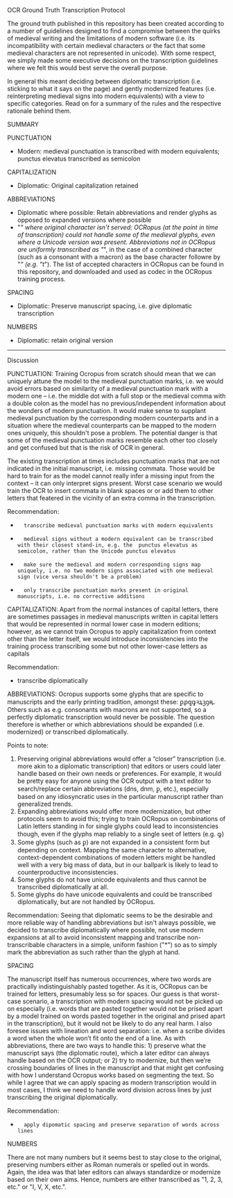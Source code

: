 OCR Ground Truth Transcription Protocol

The ground truth published in this repository has been created according to a number of guidelines designed to find a compromise
between the quirks of medieval writing and the limitations of modern software (i.e. its incompatibility with certain medieval characters or the fact that some 
medieval characters are not represented in unicode).
With some respect, we simply made some executive decisions on the transcription guidelines where we felt this would best serve the overall purpose.

In general this meant deciding between diplomatic transcription (i.e. sticking to what it says on the page) and
gently modernized features (i.e. reinterpreting medieval signs into modern equivalents) with a view to specific categories. Read on for a summary of the rules and the respective rationale behind them.



SUMMARY

PUNCTUATION
- Modern: medieval punctuation is transcribed with modern equivalents; punctus elevatus transcribed as semicolon

CAPITALIZATION
- Diplomatic: Original capitalization retained

ABBREVIATIONS
- Diplomatic where possible: Retain abbreviations and render glyphs as opposed to expanded versions where possible
- "*" where original character isn't served: OCRopus (at the point in time of transcription) could not handle some of the medieval glyphs, even where a Unicode version was present. 
Abbreviations not in OCRopus are uniformly transcribed as "*", in the case of a combined character (such as a consonant with a macron) as the base character followre by "*" (e.g. "t*").
The list of accepted characters in OCRopus can be found in this repository, and downloaded and used as codec in the OCRopus training process. 


SPACING
- Diplomatic: Preserve manuscript spacing, i.e. give diplomatic transcription

NUMBERS
- Diplomatic: retain original version

----------------------------------------------------------------------------------------------------------


Discussion 
  
PUNCTUATION:
Training Ocropus from scratch should mean that we can uniquely attune the model to the medieval punctuation marks, i.e. we would avoid errors based on similarity of a medieval punctuation mark with a modern one – i.e. the middle dot with a full stop or the medieval comma with a double colon as the model has no previous/independent information about the wonders of modern punctuation.
It would make sense to supplant medieval punctuation by the corresponding modern counterparts and in a situation where the medieval counterparts can be mapped to the modern ones uniquely, this shouldn't pose a problem.
The potential danger is that some of the medieval punctuation marks resemble each other too closely and get confused but that is the risk of OCR in general.
 
The existing transcription at times includes punctuation marks that are not indicated in the initial manuscript, i.e. missing commata. Those would be hard to train for as the model cannot really infer a missing input from the context – it can only interpret signs present. Worst case scenario we would train the OCR to insert commata in blank spaces or or add them to other letters that featered in the vicinity of an extra comma in the transcription.
 
Recommendation:
-       transcribe medieval punctuation marks with modern equivalents
-       medieval signs without a modern equivalent can be transcribed with their closest stand-in, e.g. the  punctus elevatus as semicolon, rather than the Unicode punctus elevatus
-       make sure the medieval and modern corresponding signs map uniquely, i.e. no two modern signs associated with one medieval sign (vice versa shouldn't be a problem)
-       only transcribe punctuation marks present in original manuscripts, i.e. no corrective additions
 
 
CAPITALIZATION:
Apart from the normal instances of capital letters, there are sometimes passages in medieval manuscripts written in capital letters that would be represented in normal lower case in modern editions; however, as we cannot train Ocropus to apply capitalization from context other than the letter itself, we would introduce inconsistencies into the training process transcribing some but not other lower-case letters as capitals

Recommendation:
- transcribe diplomatically

ABBREVIATIONS:
Ocropus supports some glyphs that are specific to manuscripts and the early printing tradition, amongst these: ꝑꝓꝗꝙꝛꝝꝫꝯꝶ. Others such as e.g. consonants with macrons are not supported, so a perfectly diplomatic transcription would never be possible. 
The question therefore is whether or which abbreviations should be expanded (i.e. modernized) or transcribed diplomatically.
 
Points to note:

1) Preserving original abbreviations would offer a “closer” transcription (i.e. more akin to a diplomatic transcription) that editors or users could later handle based on their own needs or preferences. For example, it would be pretty easy for anyone using the OCR output with a text editor to search/replace certain abbreviations (dns, dnm, ꝑ, etc.), especially based on any idiosyncratic uses in the particular manuscript rather than generalized trends.
2) Expanding abbreviations would offer more modernization, but other protocols seem to avoid this; trying to train OCRopus on combinations of Latin letters standing in for single glyphs could lead to inconsistencies though, even if the glyphs map reliably to a single seet of letters (e.g. ꝙ)
3) Some glyphs (such as ꝑ) are not expanded in a consistent form but depending on context. Mapping the same character to alternative, context-dependent combinations of modern letters might be handled well with a very big mass of data, but in our ballpark is likely to lead to counterproductive inconsistencies.
4) Some glyphs do not have unicode equivalents and thus cannot be transcribed diplomatically at all.
5) Some glyphs do have unicode equivalents and could be transcribed diplomatically, but are not handled by OCRopus.

Recommendation:
Seeing that diplomatic seems to be the desirable and more reliable way of handling abbreviations but isn't always possible, we decided to transcribe diplomatically where possible, not use modern expansions at all to avoid inconsistent mapping and transcribe non-transcribable characters in a simple, uniform fashion ("*") so as to simply mark the abbreviation as such rather than the glyph at hand. 
 
 
SPACING

The manuscript itself has numerous occurrences, where two words are practically indistinguishably pasted together. As it is,  OCRopus can be trained for letters, presumably less so for spaces. Our guess is that worst-case scenario, a transcription with modern spacing would not be picked up on especially (i.e. words that are pasted together would not be prised apart by a model trained on words pasted together in the original and prised apart in the transcription), but it would not be likely to do any real harm.
I also foresee issues with lineation and word separation: i.e. when a scribe divides a word when the whole won’t fit onto the end of a line. As with abbreviations, there are two ways to handle this: 1) preserve what the manuscript says (the diplomatic route), which a later editor can always handle based on the OCR output; or 2) try to modernize, but then we’re crossing boundaries of lines in the manuscript and that might get confusing with how I understand Ocropus works based on segmenting the text.
So while I agree that we can apply spacing as modern transcription would in most cases, I think we need to handle word division across lines by just transcribing the original diplomatically. 
 
Recommendation:
-       apply dipomatic spacing and preserve separation of words across lines
 
 
NUMBERS

There are not many numbers but it seems best to stay close to the original, preserving numbers either as Roman numerals or spelled out in words. Again, the idea was that later editors can always standardize or modernize based on their own aims. Hence, numbers are either transcribed as "1, 2, 3, etc." or "I, V, X, etc.".
